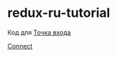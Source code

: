 # redux-ru-tutorial
Код для [Точка входа](https://maxfarseer.gitbooks.io/redux-course-ru/content/tochka_vhoda.html)

[Connect](https://maxfarseer.gitbooks.io/redux-course-ru/content/prisoedinenie_dannih_connect.html)